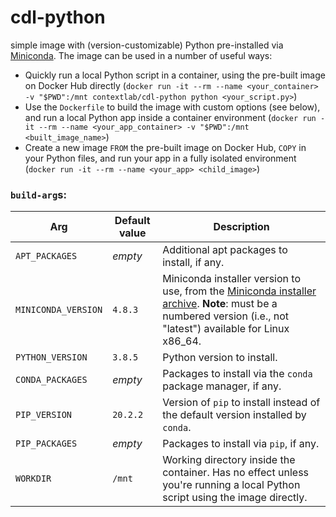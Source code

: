 # cdl-python

simple image with (version-customizable) Python pre-installed via [Miniconda](https://docs.conda.io/en/latest/miniconda.html).  The image can be used in a number of useful ways:
- Quickly run a local Python script in a container, using the pre-built image on Docker Hub directly (`docker run -it --rm --name <your_container> -v "$PWD":/mnt contextlab/cdl-python python <your_script.py>`)
- Use the `Dockerfile` to build the image with custom options (see below), and run a local Python app inside a container environment (`docker run -it --rm --name <your_app_container> -v "$PWD":/mnt <built_image_name>`)
- Create a new image `FROM` the pre-built image on Docker Hub, `COPY` in your Python files, and run your app in a fully isolated environment (`docker run -it --rm --name <your_app> <child_image>`)


### `build-arg`s:
Arg | Default value | Description
----|-----|--------
`APT_PACKAGES` | *empty* | Additional apt packages to install, if any.
`MINICONDA_VERSION` | `4.8.3` | Miniconda installer version to use, from the [Miniconda installer archive](https://repo.anaconda.com/miniconda/). **Note**: must be a numbered version (i.e., not "latest") available for Linux x86_64.
`PYTHON_VERSION` | `3.8.5` | Python version to install.
`CONDA_PACKAGES` | *empty* | Packages to install via the `conda` package manager, if any.
`PIP_VERSION` | `20.2.2` | Version of `pip` to install instead of the default version installed by `conda`.
`PIP_PACKAGES` | *empty* | Packages to install via `pip`, if any.
`WORKDIR` | `/mnt` | Working directory inside the container.  Has no effect unless you're running a local Python script using the image directly.
